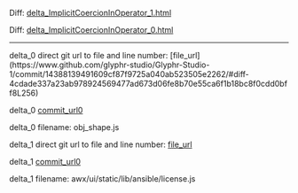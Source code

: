 Diff: [delta_ImplicitCoercionInOperator_1.html](./delta_ImplicitCoercionInOperator_1.html)

Diff: [delta_ImplicitCoercionInOperator_0.html](./delta_ImplicitCoercionInOperator_0.html)

<hr>
delta_0 direct git url to file and line number: [file_url](https://www.github.com/glyphr-studio/Glyphr-Studio-1/commit/14388139491609cf87f9725a040ab523505e2262/#diff-4cdade337a23ab978924569477ad673d06fe8b70e55ca6f1b18bc8f0cdd0bff8L256)

delta_0 [commit_url0](https://www.github.com/glyphr-studio/Glyphr-Studio-1/commit/14388139491609cf87f9725a040ab523505e2262)

delta_0 filename: obj_shape.js



delta_1 direct git url to file and line number: [file_url](https://www.github.com/ansible/awx/commit/88236e2abe238c22f3401285cd3069d30dcaebf6/#diff-d64f7c743c761a73ca51338809f867febff906a86752913e35b8490640a24079L85)

delta_1 [commit_url0](https://www.github.com/ansible/awx/commit/88236e2abe238c22f3401285cd3069d30dcaebf6)

delta_1 filename: awx/ui/static/lib/ansible/license.js



